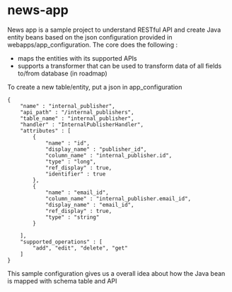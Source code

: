 # news-app
News app is a sample project to understand RESTful API
and create Java entity beans based on the json configuration provided in webapps/app_configuration.
The core does the following : 
<ul><li>maps the entities with its supported APIs</li>
<li>supports a transformer that can be used to transform data of all fields to/from database (in roadmap)</li> </ul>

To create a new table/entity, put a json in app_configuration 
```
{
	"name" : "internal_publisher",
	"api_path" : "/internal_publishers",
	"table_name" : "internal_publisher",
	"handler" : "InternalPublisherHandler",
	"attributes" : [
		{
			"name" : "id",
			"display_name" : "publisher_id",
			"column_name" : "internal_publisher.id",
			"type" : "long",
			"ref_display" : true,
			"identifier" : true
		},
		{
			"name" : "email_id",
			"column_name" : "internal_publisher.email_id",
			"display_name" : "email_id",
			"ref_display" : true,
			"type" : "string"
		}
	
	],
	"supported_operations" : [
		"add", "edit", "delete", "get"
	]
}
```
This sample configuration gives us a overall idea about how the Java bean is mapped with schema table and API
